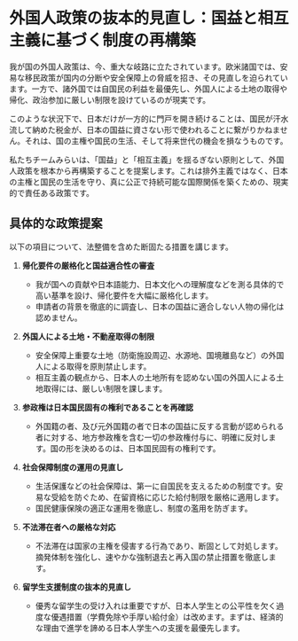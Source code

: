 # 外国人政策の抜本的見直し：国益と相互主義に基づく制度の再構築

我が国の外国人政策は、今、重大な岐路に立たされています。欧米諸国では、安易な移民政策が国内の分断や安全保障上の脅威を招き、その見直しを迫られています。一方で、諸外国では自国民の利益を最優先し、外国人による土地の取得や帰化、政治参加に厳しい制限を設けているのが現実です。

このような状況下で、日本だけが一方的に門戸を開き続けることは、国民が汗水流して納めた税金が、日本の国益に資さない形で使われることに繋がりかねません。それは、国の主権や国民の生活、そして将来世代の機会を損なうものです。

私たちチームみらいは、「国益」と「相互主義」を揺るぎない原則として、外国人政策を根本から再構築することを提案します。これは排外主義ではなく、日本の主権と国民の生活を守り、真に公正で持続可能な国際関係を築くための、現実的で責任ある政策です。

## 具体的な政策提案

以下の項目について、法整備を含めた断固たる措置を講じます。

1.  **帰化要件の厳格化と国益適合性の審査**
    *   我が国への貢献や日本語能力、日本文化への理解度などを測る具体的で高い基準を設け、帰化要件を大幅に厳格化します。
    *   申請者の背景を徹底的に調査し、日本の国益に適合しない人物の帰化は認めません。

2.  **外国人による土地・不動産取得の制限**
    *   安全保障上重要な土地（防衛施設周辺、水源地、国境離島など）の外国人による取得を原則禁止します。
    *   相互主義の観点から、日本人の土地所有を認めない国の外国人による土地取得には、厳しい制限を課します。

3.  **参政権は日本国民固有の権利であることを再確認**
    *   外国籍の者、及び元外国籍の者で日本の国益に反する言動が認められる者に対する、地方参政権を含む一切の参政権付与に、明確に反対します。国の形を決めるのは、日本国民固有の権利です。

4.  **社会保障制度の運用の見直し**
    *   生活保護などの社会保障は、第一に自国民を支えるための制度です。安易な受給を防ぐため、在留資格に応じた給付制限を厳格に適用します。
    *   国民健康保険の適正な運用を徹底し、制度の濫用を防ぎます。

5.  **不法滞在者への厳格な対応**
    *   不法滞在は国家の主権を侵害する行為であり、断固として対処します。摘発体制を強化し、速やかな強制退去と再入国の禁止措置を徹底します。

6.  **留学生支援制度の抜本的見直し**
    *   優秀な留学生の受け入れは重要ですが、日本人学生との公平性を欠く過度な優遇措置（学費免除や手厚い給付金）は改めます。まずは、経済的な理由で進学を諦める日本人学生への支援を最優先します。
